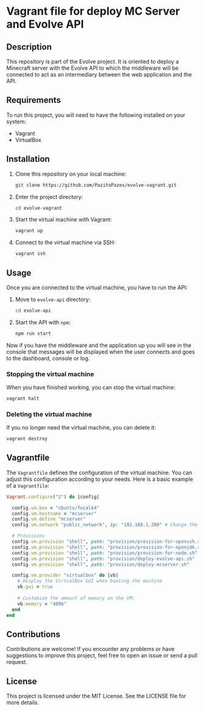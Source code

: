 # Vagrant file for deploy MC Server and Evolve API

## Description

This repository is part of the Evolve project. It is oriented to deploy a Minecraft server with the Evolve API to which the middleware will be connected to act as an intermediary between the web application and the API.

## Requirements

To run this project, you will need to have the following installed on your system:

- Vagrant
- VirtualBox

## Installation

1. Clone this repository on your local machine:

    ```bash
    git clone https://github.com/PazitoPazos/evolve-vagrant.git
    ```

2. Enter the project directory:

    ```bash
    cd evolve-vagrant
    ```

3. Start the virtual machine with Vagrant:

    ```bash
    vagrant up
    ```

4. Connect to the virtual machine via SSH:

    ```bash
    vagrant ssh
    ```

## Usage

Once you are connected to the virtual machine, you have to run the API:
1. Move to `evolve-api` directory:

    ```bash
    cd evolve-api
    ```

2. Start the API with `npm`:

    ```bash
    npm run start
    ```

Now if you have the middleware and the application up you will see in the console that messages will be displayed when the user connects and goes to the dashboard, console or log.

### Stopping the virtual machine
When you have finished working, you can stop the virtual machine:

```bash
vagrant halt
```

### Deleting the virtual machine
If you no longer need the virtual machine, you can delete it:

```bash
vagrant destroy
```

## Vagrantfile

The `Vagrantfile` defines the configuration of the virtual machine. You can adjust this configuration according to your needs. Here is a basic example of a `Vagrantfile`:

```ruby
Vagrant.configure("2") do |config|

  config.vm.box = "ubuntu/focal64"
  config.vm.hostname = "mcserver"
  config.vm.define "mcserver"
  config.vm.network "public_network", ip: "192.168.1.200" # Change the IP according to your needs

  # Provisions
  config.vm.provision "shell", path: "provision/provision-for-openssh.sh"
  config.vm.provision "shell", path: "provision/provision-for-openjdk.sh"
  config.vm.provision "shell", path: "provision/provision-for-node.sh"
  config.vm.provision "shell", path: "provision/deploy-evolve-api.sh"
  config.vm.provision "shell", path: "provision/deploy-mcserver.sh"

  config.vm.provider "virtualbox" do |vb|
    # Display the VirtualBox GUI when booting the machine
    vb.gui = true
  
    # Customize the amount of memory on the VM:
    vb.memory = "4096"
  end
end
```

## Contributions
Contributions are welcome! If you encounter any problems or have suggestions to improve this project, feel free to open an issue or send a pull request.

## License
This project is licensed under the MIT License. See the LICENSE file for more details.
